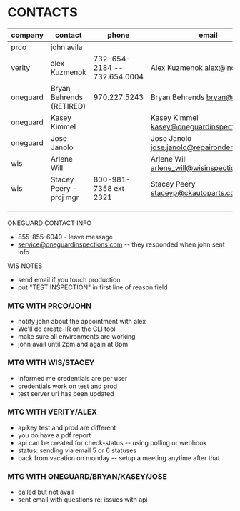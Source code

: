 # CONTACTS

| company  | contact                  | phone                        | email                                        |
| -------- | ------------------------ | ---------------------------- | -------------------------------------------- |
| prco     | john avila               |                              |                                              |
| verity   | alex Kuzmenok            | 732-654-2184 -- 732.654.0004 | Alex Kuzmenok <alex@incore.com>              |
| oneguard | Bryan Behrends (RETIRED) | 970.227.5243                 | Bryan Behrends <bryan@zapus.co>              |
| oneguard | Kasey Kimmel             |                              | Kasey Kimmel <kasey@oneguardinspections.com> |
| oneguard | Jose Janolo              |                              | Jose Janolo <jose.janolo@repairondemand.com> |
| wis      | Arlene Will              |                              | Arlene Will <arlene_will@wisinspections.com> |
| wis      | Stacey Peery - proj mgr  | 800-981-7358 ext 2321        | Stacey Peery <staceyp@ckautoparts.com>       |
|          |                          |                              |                                              |
|          |                          |                              |                                              |
|          |                          |                              |                                              |

ONEGUARD CONTACT INFO

- 855-855-6040 - leave message
- service@oneguardinspections.com -- they responded when john sent info

WIS NOTES

- send email if you touch production
- put "TEST INSPECTION" in first line of reason field

### MTG WITH PRCO/JOHN

- notify john about the appointment with alex
- We'll do create-IR on the CLI tool
- make sure all environments are working
- john avail until 2pm and again at 8pm

### MTG WITH WIS/STACEY

- informed me credentials are per user
- credentials work on test and prod
- test server url has been updated

### MTG WITH VERITY/ALEX

- apikey test and prod are different
- you do have a pdf report
- api can be created for check-status -- using polling or webhook
- status: sending via email 5 or 6 statuses
- back from vacation on monday -- setup a meeting anytime after that

### MTG WITH ONEGUARD/BRYAN/KASEY/JOSE

- called but not avail
- sent email with questions re: issues with api

